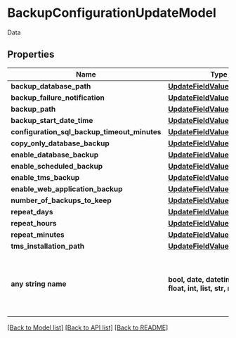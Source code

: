 # BackupConfigurationUpdateModel

Data

## Properties
Name | Type | Description | Notes
------------ | ------------- | ------------- | -------------
**backup_database_path** | [**UpdateFieldValueOfString**](UpdateFieldValueOfString.md) |  | [optional] 
**backup_failure_notification** | [**UpdateFieldValueOfBoolean**](UpdateFieldValueOfBoolean.md) |  | [optional] 
**backup_path** | [**UpdateFieldValueOfString**](UpdateFieldValueOfString.md) |  | [optional] 
**backup_start_date_time** | [**UpdateFieldValueOfDateTime**](UpdateFieldValueOfDateTime.md) |  | [optional] 
**configuration_sql_backup_timeout_minutes** | [**UpdateFieldValueOfInt32**](UpdateFieldValueOfInt32.md) |  | [optional] 
**copy_only_database_backup** | [**UpdateFieldValueOfBoolean**](UpdateFieldValueOfBoolean.md) |  | [optional] 
**enable_database_backup** | [**UpdateFieldValueOfBoolean**](UpdateFieldValueOfBoolean.md) |  | [optional] 
**enable_scheduled_backup** | [**UpdateFieldValueOfBoolean**](UpdateFieldValueOfBoolean.md) |  | [optional] 
**enable_tms_backup** | [**UpdateFieldValueOfBoolean**](UpdateFieldValueOfBoolean.md) |  | [optional] 
**enable_web_application_backup** | [**UpdateFieldValueOfBoolean**](UpdateFieldValueOfBoolean.md) |  | [optional] 
**number_of_backups_to_keep** | [**UpdateFieldValueOfInt32**](UpdateFieldValueOfInt32.md) |  | [optional] 
**repeat_days** | [**UpdateFieldValueOfInt32**](UpdateFieldValueOfInt32.md) |  | [optional] 
**repeat_hours** | [**UpdateFieldValueOfInt32**](UpdateFieldValueOfInt32.md) |  | [optional] 
**repeat_minutes** | [**UpdateFieldValueOfInt32**](UpdateFieldValueOfInt32.md) |  | [optional] 
**tms_installation_path** | [**UpdateFieldValueOfString**](UpdateFieldValueOfString.md) |  | [optional] 
**any string name** | **bool, date, datetime, dict, float, int, list, str, none_type** | any string name can be used but the value must be the correct type | [optional]

[[Back to Model list]](../README.md#documentation-for-models) [[Back to API list]](../README.md#documentation-for-api-endpoints) [[Back to README]](../README.md)


